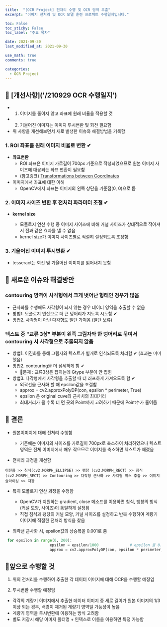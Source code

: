 ```yaml
---
title:  "[OCR Project] 전처리 수행 및 OCR 영역 추출"
excerpt: "이미지 전처리 및 OCR 모델 훈련 프로젝트 수행일지입니다."

toc: False
toc_sticky: False
toc_label: "주요 목차"

date: 2021-09-30
last_modified_at: 2021-09-30

use_math: true
comments: true

categories:
  - OCR Project
---
```


## 📌 [개선사항]('/210929 OCR 수행일지')

- 1. 이미지를 줄이지 않고 좌표에 원래 비율을 적용할 것
- 2. 기울어진 이미지는 이미지 투시변환 및 회전 필요함
- 위 사항을 개선해보면서 새로 발생한 이슈와 해결방법을 기록함



### 1. ROI 좌표를 원래 이미지 비율로 변환 ✔

- **좌표변환**
  - ROI 좌표은 이미지 가로길이 700px 기준으로 작성되었으므로 원본 이미지 사이즈에 대응되는 좌표 변환이 필요함
  - (참고링크) [Transformations between Coordinates ](https://stackoverflow.com/questions/29924150/numpy-transformations-between-coordinate-systems)
- 이미지에서 좌표에 대한 이해
  - OpenCV에서 좌표는 이미지의 왼쪽 상단을 기준점(0, 0)으로 둠


### 2. 이미지 사이즈 변환 후 전처리 파라미터 조절 ✔

- **kernel size**

  - 모폴로지 연산 수행 중 이미지 사이즈에 비해 커널 사이즈가 상대적으로 작아져서 전과 같은 효과를 낼 수 없음
  - kernel size가 이미지 사이즈별로 적절히 설정되도록 조정함

### 3. 기울어진 이미지 투시변환 ✔
- tesseract는 회전 및 기울어진 이미지를 읽어내지 못함




## 📌 새로운 이슈와 해결방안

### contouring 영역이 사각형에서 크게 벗어난 형태인 경우가 많음

- 근사화를 수행해도 사각형이 되지 않는 경우 데이터 영역을 추출할 수 없음
- 방법1. 모폴로지 연산으로 더 큰 덩어리가 지도록 시도함 ✔
- 방법2. 사각형이 아닌 다각형도 일단 가져옴 (일단 보류)


### 텍스트 중 "교류 3상" 부분이 왼쪽 그림자와 한 덩어리로 묶여서 contouring 시 사각형으로 추출되지 않음
- 방법1. 이진화를 통해 그림자와 텍스트가 별개로 인식되도록 처리함 ✔ (효과는 미미했음)
- 방법2. contouring을 더 섬세하게 함 ✔
	- 📍문제 : 교류3상은 잡히는데 Gtype 부분이 안 잡힘
- 방법3. 다각형에서 사각형을 추출할 때 더 러프하게 가져오도록 함 ✔
	- 외곽선을 근사화 할 때 epsilon값을 조절함
	- approx = cv2.approxPolyDP(con, epsilon * perimeter, True)
	- epsilon 은 original cuve와 근사치의 최대거리
	- 최대거리가 클 수록 더 먼 곳의 Point까지 고려하기 때문에 Point수가 줄어듬



## 📌 결론

- 원본이미지에 대해 전처리 수행함
	- 기존에는 이미지의 사이즈를 가로길이 700px로 축소하여 처리하였으나
	  텍스트 영역은 전체 이미지에서 매우 작으므로 이미지를 축소하면 텍스트가 깨졌음
	
- 전처리 과정을 개선함
```
이진화 >> 침식(cv2.MORPH_ELLIPSE) >> 팽창 (cv2.MORPH_RECT) >> 침식(cv2.MORPH_RECT) >> Contouring >> 다각형 근사화 >> 사각형 박스 추출 >> 이미지 슬라이싱 >> 저장
```

- 특히 모폴로지 연산 과정을 수정함
	- OpenCV가 지원하는 gradient, close 메소드를 이용하면 침식, 팽창의 방식(커널 모양, 사이즈)이 동일하게 설정됨
	- 직접 침식과 팽창의 커널 모양, 커널 사이즈를 설정하고 반복 수행하여 계량기 이미지에 적절한 전처리 방식을 찾음

- 외곽선 근사화 시, epsilon값의 상승폭을 0.001로 줌
```python
 for epsilon in range(0, 200):
                    epsilon = epsilon/1000              # epsilon 을 0.001 단위로 늘려가며 적용해야 "G-Type"부분이 잡힘
                    approx = cv2.approxPolyDP(con, epsilon * perimeter, True)
```




## 📌앞으로 수행할 것

1. 위의 전처리를 수행하여 추출한 각 데이터 이미지에 대해 OCR을 수행할 예정임

2. 투시변환 수행할 예정임

  - 각각의 계량기 이미지에서 추출한 데이터 이미지 중 
    세로 길이가 원본 이미지의 1/3 이상 되는 경우, 배경이 제거된 계량기 영역일 가능성이 높음
  - 계량기 영역을 투시변환에 이용하는 방식 고려함
  - 별도 저장시 해당 이미지 폴더명 + 인덱스로 이름을 이용하면 특정 가능함

  



